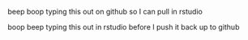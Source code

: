 beep boop typing this out on github so I can pull in rstudio

boop beep typing this out in rstudio before I push it back up to github
